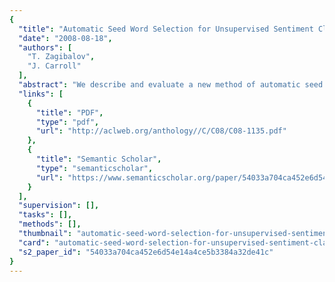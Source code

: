 ```yaml
---
{
  "title": "Automatic Seed Word Selection for Unsupervised Sentiment Classification of Chinese Text",
  "date": "2008-08-18",
  "authors": [
    "T. Zagibalov",
    "J. Carroll"
  ],
  "abstract": "We describe and evaluate a new method of automatic seed word selection for un-supervised sentiment classification of product reviews in Chinese. The whole method is unsupervised and does not require any annotated training data; it only requires information about commonly occurring negations and adverbials. Unsupervised techniques are promising for this task since they avoid problems of domain-dependency typically associated with supervised methods. The results obtained are close to those of supervised classifiers and sometimes better, up to an F1 of 92%.",
  "links": [
    {
      "title": "PDF",
      "type": "pdf",
      "url": "http://aclweb.org/anthology//C/C08/C08-1135.pdf"
    },
    {
      "title": "Semantic Scholar",
      "type": "semanticscholar",
      "url": "https://www.semanticscholar.org/paper/54033a704ca452e6d54e14a4ce5b3384a32de41c"
    }
  ],
  "supervision": [],
  "tasks": [],
  "methods": [],
  "thumbnail": "automatic-seed-word-selection-for-unsupervised-sentiment-classification-of-chinese-text-thumb.jpg",
  "card": "automatic-seed-word-selection-for-unsupervised-sentiment-classification-of-chinese-text-card.jpg",
  "s2_paper_id": "54033a704ca452e6d54e14a4ce5b3384a32de41c"
}
---
```


